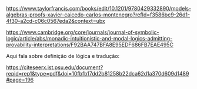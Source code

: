 https://www.taylorfrancis.com/books/edit/10.1201/9780429332890/models-algebras-proofs-xavier-caicedo-carlos-montenegro?refId=f3586bc9-26d1-4f30-a2cd-c06c0567eda2&context=ubx

https://www.cambridge.org/core/journals/journal-of-symbolic-logic/article/abs/monadic-intuitionistic-and-modal-logics-admitting-provability-interpretations/F92BAA747BFA8E95EDF686FB7EAE495C

Aqui fala sobre definição de lógica e tradução:	

https://citeseerx.ist.psu.edu/document?repid=rep1&type=pdf&doi=10fbfb17dd2b81258b22dca62d1a370d609d1489#page=196
